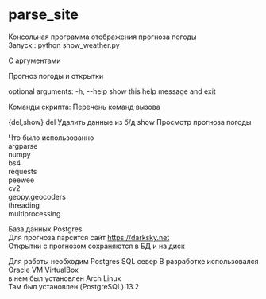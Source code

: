 # parse_site

Консольная программа отображения прогноза погоды  
Запуск :  python show_weather.py  

C аргументами  

Прогноз погоды и открытки

optional arguments:
  -h, --help  show this help message and exit

Команды скрипта:
  Перечень команд вызова

  {del,show}
    del       Удалить данные из б/д
    show      Просмотр прогноза погоды
  
Что было использованно  
argparse  
numpy  
bs4  
requests  
peewee  
cv2  
geopy.geocoders  
threading  
multiprocessing  

База данных Postgres  
Для прогноза парсится сайт https://darksky.net  
Открытки с прогнозом сохраняются в БД и на диск  

Для работы необходим Postgres SQL север 
В разработке использовался Oracle VM VirtualBox  
в нем был установлен Arch Linux  
Там был установлен (PostgreSQL) 13.2

